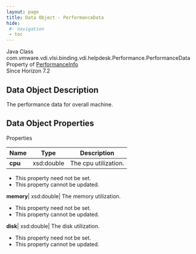 ```yaml
---
layout: page
title: Data Object - PerformanceData
hide:
 #- navigation
 - toc
---
```






Java Class
    com.vmware.vdi.vlsi.binding.vdi.helpdesk.Performance.PerformanceData  
Property of
     [PerformanceInfo](vdi.helpdesk.Performance.PerformanceInfo.md#field_detail)  
Since 
    Horizon 7.2

## Data Object Description 

The performance data for overall machine. 

## Data Object Properties

Properties

Name |  Type |  Description   
---|---|---  
**cpu**|  xsd:double|  The cpu utilization.   


* This property need not be set.
* This property cannot be updated.

  
**memory**|  xsd:double|  The memory utilization.   


* This property need not be set.
* This property cannot be updated.

  
**disk**|  xsd:double|  The disk utilization.   


* This property need not be set.
* This property cannot be updated.

  
  
  
   
  
  


